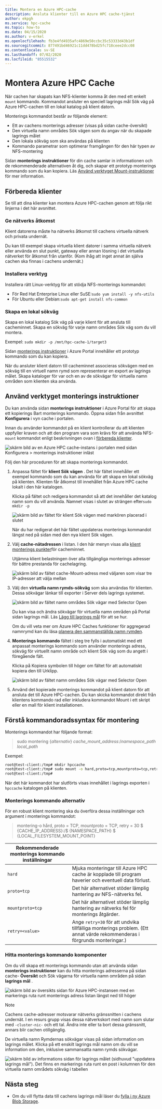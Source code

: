 ```yaml
---
title: Montera en Azure HPC-cache
description: Ansluta klienter till en Azure HPC cache-tjänst
author: ekpgh
ms.service: hpc-cache
ms.topic: how-to
ms.date: 04/15/2020
ms.author: v-erkel
ms.openlocfilehash: fb3e4fd4935afc4869e50ccbc35c53333d43b1df
ms.sourcegitcommit: 877491bd46921c11dd478bd25fc718ceee2dcc08
ms.contentlocale: sv-SE
ms.lasthandoff: 07/02/2020
ms.locfileid: "85515532"
---
```

# <a name="mount-the-azure-hpc-cache"></a>Montera Azure HPC Cache

När cachen har skapats kan NFS-klienter komma åt den med ett enkelt `mount` kommando. Kommandot ansluter en speciell lagrings mål Sök väg på Azure HPC-cachen till en lokal katalog på klient datorn.

Monterings kommandot består av följande element:

* Ett av cachens monterings adresser (visas på sidan cache-översikt)
* Den virtuella namn områdes Sök vägen som du angav när du skapade lagrings målet
* Den lokala sökväg som ska användas på klienten
* Kommando parametrar som optimerar framgången för den här typen av NFS-montering

Sidan **monterings instruktioner** för din cache samlar in informationen och de rekommenderade alternativen åt dig, och skapar ett prototyp monterings kommando som du kan kopiera. Läs [Använd verktyget Mount-instruktioner](#use-the-mount-instructions-utility) för mer information.

## <a name="prepare-clients"></a>Förbereda klienter

Se till att dina klienter kan montera Azure HPC-cachen genom att följa rikt linjerna i det här avsnittet.

### <a name="provide-network-access"></a>Ge nätverks åtkomst

Klient datorerna måste ha nätverks åtkomst till cachens virtuella nätverk och privata undernät.

Du kan till exempel skapa virtuella klient datorer i samma virtuella nätverk eller använda en slut punkt, gateway eller annan lösning i det virtuella nätverket för åtkomst från utanför. (Kom ihåg att inget annat än själva cachen ska finnas i cachens undernät.)

### <a name="install-utilities"></a>Installera verktyg

Installera rätt Linux-verktyg för att stödja NFS-monterings kommandot:

* För Red Hat Enterprise Linux eller SuSE:`sudo yum install -y nfs-utils`
* För Ubuntu eller Debian:`sudo apt-get install nfs-common`

### <a name="create-a-local-path"></a>Skapa en lokal sökväg

Skapa en lokal katalog Sök väg på varje klient för att ansluta till cacheminnet. Skapa en sökväg för varje namn områdes Sök väg som du vill montera.

Exempel: `sudo mkdir -p /mnt/hpc-cache-1/target3`

Sidan [monterings instruktioner](#use-the-mount-instructions-utility) i Azure Portal innehåller ett prototyp kommando som du kan kopiera.

När du ansluter klient datorn till cacheminnet associeras sökvägen med en sökväg till en virtuell namn rymd som representerar en export av lagrings målet. Skapa kataloger för var och en av de sökvägar för virtuella namn områden som klienten ska använda.

## <a name="use-the-mount-instructions-utility"></a>Använd verktyget monterings instruktioner

Du kan använda sidan **monterings instruktioner** i Azure Portal för att skapa ett kopierings Bart monterings kommando. Öppna sidan från avsnittet **Konfigurera** i vyn cache i portalen.

Innan du använder kommandot på en klient kontrollerar du att klienten uppfyller kraven och att den program vara som krävs för att använda NFS- `mount` kommandot enligt beskrivningen ovan i [förbereda klienter](#prepare-clients).

![skärm bild av en Azure HPC cache-instans i portalen med sidan Konfigurera > monterings instruktioner inläst](media/mount-instructions.png)

Följ den här proceduren för att skapa monterings kommandot.

1. Anpassa fältet för **klient Sök vägen** . Det här fältet innehåller ett exempel kommando som du kan använda för att skapa en lokal sökväg på klienten. Klienten får åtkomst till innehållet från Azure HPC cache lokalt i den här katalogen.

   Klicka på fältet och redigera kommandot så att det innehåller det katalog namn som du vill använda. Namnet visas i slutet av strängen efter`sudo mkdir -p`

   ![skärm bild av fältet för klient Sök vägen med markören placerad i slutet](media/mount-edit-client.png)

   När du har redigerat det här fältet uppdateras monterings kommandot längst ned på sidan med den nya klient Sök vägen.

1. Välj **cache-nätadressen** i listan. I den här menyn visas alla [klient monterings punkter](#find-mount-command-components)för cacheminnet.

   Utjämna klient belastningen över alla tillgängliga monterings adresser för bättre prestanda för cachelagring.

   ![skärm bild av fältet cache-Mount-adress med väljaren som visar tre IP-adresser att välja mellan](media/mount-select-ip.png)

1. Välj den **virtuella namn rymds-sökväg** som ska användas för klienten. Dessa sökvägar länkar till exporter i Server dels lagrings systemet.

   ![skärm bild av fältet namn områdes Sök vägar med Selector Open](media/mount-select-target.png)

   Du kan visa och ändra sökvägar för virtuella namn områden på Portal sidan lagrings mål. Läs [Lägg till lagrings mål](hpc-cache-add-storage.md) för att se hur.

   Om du vill veta mer om Azure HPC Caches funktioner för aggregerad namnrymd kan du läsa [planera den sammanställda namn rymden](hpc-cache-namespace.md).

1. **Monterings kommando** fältet i steg tre fylls i automatiskt med ett anpassat monterings kommando som använder monterings adress, sökväg för virtuellt namn område och klient Sök väg som du angett i föregående fält.

   Klicka på Kopiera symbolen till höger om fältet för att automatiskt kopiera den till Urklipp.

   ![skärm bild av fältet namn områdes Sök vägar med Selector Open](media/mount-command-copy.png)

1. Använd det kopierade monterings kommandot på klient datorn för att ansluta det till Azure HPC-cachen. Du kan skicka kommandot direkt från klientens kommando rad eller inkludera kommandot Mount i ett skript eller en mall för klient installationen.

## <a name="understand-mount-command-syntax"></a>Förstå kommandoradssyntax för montering

Monterings kommandot har följande format:

> sudo montering {*alternativ*} *cache_mount_address*:/*namespace_path* *local_path*

Exempel:

```bash
root@test-client:/tmp# mkdir hpccache
root@test-client:/tmp# sudo mount -o hard,proto=tcp,mountproto=tcp,retry=30 10.0.0.28:/blob-demo-0722 hpccache
root@test-client:/tmp#
```

När det här kommandot har slutförts visas innehållet i lagrings exporten i ``hpccache`` katalogen på klienten.

### <a name="mount-command-options"></a>Monterings kommando alternativ

För en robust klient montering ska du överföra dessa inställningar och argument i monterings kommandot:

> montering-o hård, proto = TCP, mountproto = TCP, retry = 30 $ {CACHE_IP_ADDRESS}:/$ {NAMESPACE_PATH} $ {LOCAL_FILESYSTEM_MOUNT_POINT}

| Rekommenderade monterings kommando inställningar | |
--- | ---
``hard`` | Mjuka monteringar till Azure HPC cache är kopplade till program haverier och eventuell data förlust.
``proto=tcp`` | Det här alternativet stöder lämplig hantering av NFS-nätverks fel.
``mountproto=tcp`` | Det här alternativet stöder lämplig hantering av nätverks fel för monterings åtgärder.
``retry=<value>`` | Ange ``retry=30`` för att undvika tillfälliga monterings problem. (Ett annat värde rekommenderas i förgrunds monteringar.)

### <a name="find-mount-command-components"></a>Hitta monterings kommando komponenter

Om du vill skapa ett monterings kommando utan att använda sidan **monterings instruktioner** kan du hitta monterings adresserna på sidan cache- **Översikt** och Sök vägarna för virtuella namn områden på sidan **lagrings mål** .

![skärm bild av översikts sidan för Azure HPC-instansen med en markerings ruta runt monterings adress listan längst ned till höger](media/hpc-cache-mount-addresses.png)

> [!NOTE]
> Cachens cache-adresser motsvarar nätverks gränssnitten i cachens undernät. I en resurs grupp visas dessa nätverkskort med namn som slutar med `-cluster-nic-` och ett tal. Ändra inte eller ta bort dessa gränssnitt, annars blir cachen otillgänglig.

De virtuella namn Rymdernas sökvägar visas på sidan information om lagrings målet. Klicka på ett enskilt lagrings mål namn om du vill se information om den, inklusive sammansatta namn rymds sökvägar.

![skärm bild av informations sidan för lagrings målet (sidhuvud "uppdatera lagrings mål"). Det finns en markerings ruta runt en post i kolumnen för den virtuella namn områdets sökväg i tabellen](media/hpc-cache-view-namespace-paths.png)

## <a name="next-steps"></a>Nästa steg

* Om du vill flytta data till cachens lagrings mål läser du [fylla i ny Azure Blob Storage](hpc-cache-ingest.md).
